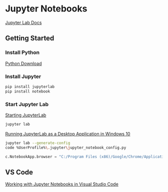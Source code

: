 # Jupyter Notebooks


[Jupyter Lab Docs](https://jupyterlab.readthedocs.io/)

## Getting Started

### Install Python

[Python Download](https://www.python.org/downloads/)

### Install Jupyter

```bash
pip install jupyterlab
pip install notebook
```

### Start Jupyter Lab

[Starting JupyterLab](https://jupyterlab.readthedocs.io/en/latest/getting_started/starting.html)

```bash
jupyter lab
```

[Running JupyterLab as a Desktop Application in Windows 10](https://stackoverflow.com/q/51036132/1366033)

```bash
jupyter lab --generate-config
code %UserProfile%\.jupyter\jupyter_notebook_config.py
```

```py file:jupyter_notebook_config.py
c.NotebookApp.browser = "C:/Program Files (x86)/Google/Chrome/Application/chrome.exe --app=%s"
```

## VS Code

[Working with Jupyter Notebooks in Visual Studio Code](https://code.visualstudio.com/docs/datascience/jupyter-notebooks)
